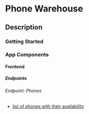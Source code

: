 # Phone Warehouse

## Description

### Getting Started

### App Components

#### Frontend

##### Endpoints

###### Endpoint: Phones

- [list of phones with their availability](http://localhost:8080/warehouse/phones)
